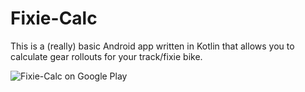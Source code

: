 # Fixie-Calc
This is a (really) basic Android app written in Kotlin that allows you to calculate gear rollouts for your track/fixie bike.


![Fixie-Calc on Google Play](https://play.google.com/intl/en_us/badges/images/generic/en_badge_web_generic.png "Fixie-Calc on Google Play")
